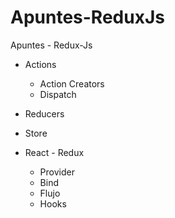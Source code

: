 # Apuntes-ReduxJs
Apuntes - Redux-Js

- Actions
  - Action Creators
  - Dispatch
  
- Reducers

- Store

- React - Redux
  - Provider
  - Bind
  - Flujo
  - Hooks
